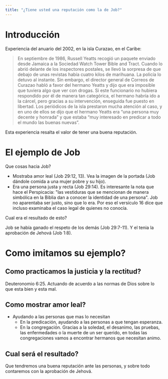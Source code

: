 ```yaml
---
title: "¿Tiene usted una reputación como la de Job?"
---
```

<!--

    El punto del discurso es:

    > Una buena reputación vale mucho (w09 1/2 15 párrs. 3, 4). Para
    conseguirla > debemos tener la costumbre de hacer las cosas bien.

    * Job se había ganado el respeto de los demás (Job 29:7-11).
    * Job tenía la fama de mostrarles amor leal a quienes más lo necesitaban
      (Job 29:12, 13; w02 15/5 22 párr. 19; vea la imagen de la portada).
    * Job era una persona justa y recta (Job 29:14; it-1 1225 párr. 10).

    ---

    Bosquejo:

    * Introducción que recalque la importancia de tener una buena reputación.
    * Job mostraba amor leal
    * Job era justo y recto
    * Como resultado, Job era respetado, y tenía una buena reputación.
    * Como imitamos a Job?
        * Mostrando amor leal
        * "Vistiéndonos de Justicia"
    * Cual será el resultado?
        * Tendremos una buena reputación
        * Tendremos la aprobación de Jehová

-->

Introducción
============

Experiencia del anuario del 2002, en la isla Curazao, en el Caribe:

>  En septiembre de 1986, Russell Yeatts recogió un paquete enviado desde
> Jamaica a la Sociedad Watch Tower Bible and Tract. Cuando lo abrió delante
> de los inspectores postales, se llevó la sorpresa de que debajo de unas
> revistas había cuatro kilos de marihuana. La policía lo detuvo al instante.
> Sin embargo, el director general de Correos de Curazao habló a favor del
> hermano Yeatts y dijo que era imposible que tuviera algo que ver con
> drogas. Si este funcionario no hubiera respondido por él de manera tan
> categórica, el hermano habría ido a la cárcel, pero gracias a su
> intervención, enseguida fue puesto en libertad. Los periódicos de la isla
> prestaron mucha atención al caso, y en uno de ellos se dijo que el hermano
> Yeatts era “una persona muy decente y honrada” y que estaba “muy interesado
> en predicar a todo el mundo las buenas nuevas”.

Esta experiencia resalta el valor de tener una buena reputación.

El ejemplo de Job
=================

Que cosas hacia Job?

* Mostraba amor leal (Job 29:12, 13). Vea la imagen de la portada (Job dándole
  comida a una mujer pobre y su hijo).
* Era una persona justa y recta (Job 29:14). Es interesante la nota que hace el
  Perspicacia: "las vestiduras que se mencionan de manera simbólica en la
  Biblia dan a conocer la identidad de una persona". Job no aparentaba ser
  justo, sino que lo era. Por eso el versículo 16 dice que incluso examinaba el
  caso legal de quienes no conocía.

Cual era el resultado de esto?

Job se había ganado el respeto de los demás (Job 29:7-11). Y el tenia la
aprobación de Jehová (Job 1:8).

Como imitamos su ejemplo?
=========================

Como practicamos la justicia y la rectitud?
-------------------------------------------

Deuteronomio 6:25. Actuando de acuerdo a las normas de Dios sobre lo que esta
bien y esta mal.

Como mostrar amor leal?
-----------------------

* Ayudando a las personas que mas lo necesitan
    * En la predicación, ayudando a las personas a que tengan esperanza.
    * En la congregación. Gracias a la soledad, el desanimo, las pruebas, las
      enfermedades o la muerte de un ser querido, en todas las congregaciones
      vamos a encontrar hermanos que necesitan animo.

Cual será el resultado?
-----------------------

Que tendremos una buena reputación ante las personas, y sobre todo contaremos
con la aprobación de Jehová.
